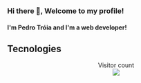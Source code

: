### Hi there 👋, Welcome to my profile!
#### I'm Pedro Tróia and I'm a web developer!


## Tecnologies


<p align="center"> 
  Visitor count<br>
  <img src="https://profile-counter.glitch.me/XxTroiaxX/count.svg" />
</p>
